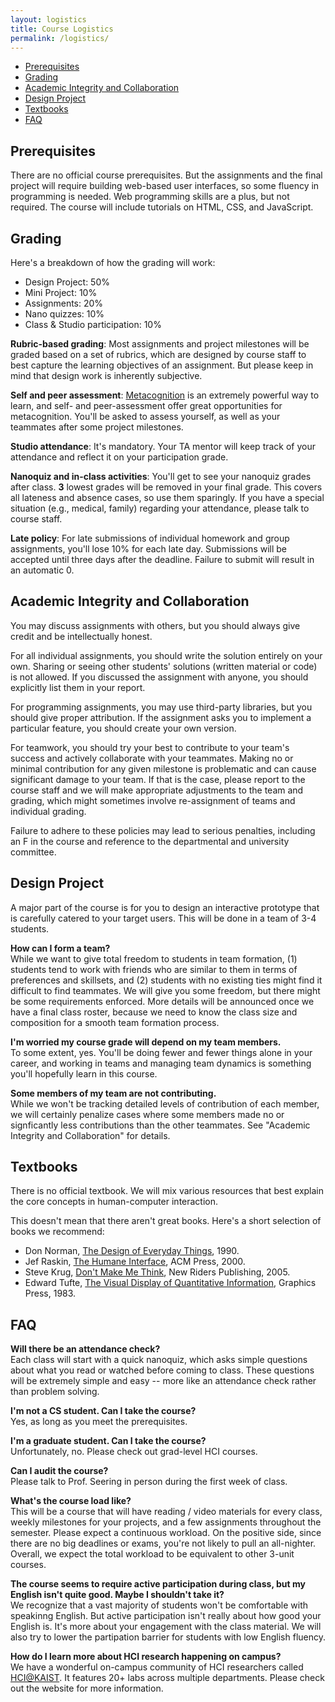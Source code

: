 ```yaml
---
layout: logistics
title: Course Logistics
permalink: /logistics/
---
```

<!-- TOC start -->

- [Prerequisites](#prerequisites)
- [Grading](#grading)
- [Academic Integrity and Collaboration](#academic-integrity-and-collaboration)
- [Design Project](#design-project)
- [Textbooks](#textbooks)
- [FAQ](#faq)

<!-- TOC end -->

<!-- TOC --><a name="prerequisites"></a>
## Prerequisites
There are no official course prerequisites. But the assignments and the final project will require building web-based user interfaces, so some fluency in programming is needed. Web programming skills are a plus, but not required. The course will include tutorials on HTML, CSS, and JavaScript.

<!-- TOC --><a name="grading"></a>
## Grading
Here's a breakdown of how the grading will work:
* Design Project: 50%
* Mini Project: 10%
* Assignments: 20%
* Nano quizzes: 10%
* Class & Studio participation: 10%

**Rubric-based grading**: Most assignments and project milestones will be graded based on a set of rubrics, which are designed by course staff to best capture the learning objectives of an assignment. But please keep in mind that design work is inherently subjective.

**Self and peer assessment**: [Metacognition](https://en.wikipedia.org/wiki/Metacognition) is an extremely powerful way to learn, and self- and peer-assessment offer great opportunities for metacognition. You'll be asked to assess yourself, as well as your teammates after some project milestones.

**Studio attendance**: It's mandatory. Your TA mentor will keep track of your attendance and reflect it on your participation grade.

**Nanoquiz and in-class activities**: You'll get to see your nanoquiz grades after class. **3** lowest grades will be removed in your final grade. This covers all lateness and absence cases, so use them sparingly. If you have a special situation (e.g., medical, family) regarding your attendance, please talk to course staff.

**Late policy**: For late submissions of individual homework and group assignments, you'll lose 10% for each late day. Submissions will be accepted until three days after the deadline. Failure to submit will result in an automatic 0. 

<!-- TOC --><a name="academic-integrity-and-collaboration"></a>
## Academic Integrity and Collaboration

You may discuss assignments with others, but you should always give credit and be intellectually honest.

For all individual assignments, you should write the solution entirely on your own. Sharing or seeing other students' solutions (written material or code) is not allowed. If you discussed the assignment with anyone, you should explicitly list them in your report.

For programming assignments, you may use third-party libraries, but you should give proper attribution. If the assignment asks you to implement a particular feature, you should create your own version.

For teamwork, you should try your best to contribute to your team's success and actively collaborate with your teammates. Making no or minimal contribution for any given milestone is problematic and can cause significant damage to your team. If that is the case, please report to the course staff and we will make appropriate adjustments to the team and grading, which might sometimes involve re-assignment of teams and individual grading.

Failure to adhere to these policies may lead to serious penalties, including an F in the course and reference to the departmental and university committee.

<!-- TOC --><a name="design-project"></a>
## Design Project
A major part of the course is for you to design an interactive prototype that is carefully catered to your target users. This will be done in a team of 3-4 students.

**How can I form a team?**  
While we want to give total freedom to students in team formation, (1) students tend to work with friends who are similar to them in terms of preferences and skillsets, and (2) students with no existing ties might find it difficult to find teammates. We will give you some freedom, but there might be some requirements enforced. More details will be announced once we have a final class roster, because we need to know the class size and composition for a smooth team formation process.

**I'm worried my course grade will depend on my team members.**  
To some extent, yes. You'll be doing fewer and fewer things alone in your career, and working in teams and managing team dynamics is something you'll hopefully learn in this course.

**Some members of my team are not contributing.**  
While we won't be tracking detailed levels of contribution of each member, we will certainly penalize cases where some members made no or signficantly less contributions than the other teammates. See "Academic Integrity and Collaboration" for details.

<!-- TOC --><a name="textbooks"></a>
## Textbooks
There is no official textbook. We will mix various resources that best explain the core concepts in human-computer interaction.

This doesn't mean that there aren't great books. Here's a short selection of books we recommend:

* Don Norman, [The Design of Everyday Things](https://www.yes24.com/24/goods/8448278?scode=032&OzSrank=1), 1990.
* Jef Raskin, [The Humane Interface](https://www.yes24.com/24/goods/247022?scode=032&OzSrank=1), ACM Press, 2000.
* Steve Krug, [Don't Make Me Think](https://www.yes24.com/24/goods/1550565?scode=032&OzSrank=2), New Riders Publishing, 2005.
* Edward Tufte, [The Visual Display of Quantitative Information](https://www.yes24.com/24/Goods/1052749?Acode=101), Graphics Press, 1983.

<!-- TOC --><a name="faq"></a>
## FAQ
**Will there be an attendance check?**  
Each class will start with a quick nanoquiz, which asks simple questions about what you read or watched before coming to class. These questions will be extremely simple and easy -- more like an attendance check rather than problem solving.

**I'm not a CS student. Can I take the course?**  
Yes, as long as you meet the prerequisites.

**I'm a graduate student. Can I take the course?**  
Unfortunately, no. Please check out grad-level HCI courses.

**Can I audit the course?**  
Please talk to Prof. Seering in person during the first week of class.

**What's the course load like?**  
This will be a course that will have reading / video materials for every class, weekly milestones for your projects, and a few assignments throughout the semester. Please expect a continuous workload. On the positive side, since there are no big deadlines or exams, you're not likely to pull an all-nighter. Overall, we expect the total workload to be equivalent to other 3-unit courses.

**The course seems to require active participation during class, but my English isn't quite good. Maybe I shouldn't take it?**  
We recognize that a vast majority of students won't be comfortable with speakinng English. But active participation isn't really about how good your English is. It's more about your engagement with the class material. We will also try to lower the partipation barrier for students with low English fluency.

**How do I learn more about HCI research happening on campus?**  
We have a wonderful on-campus community of HCI researchers called [HCI@KAIST](https://hci.kaist.ac.kr/). It features 20+ labs across multiple departments. Please check out the website for more information.
